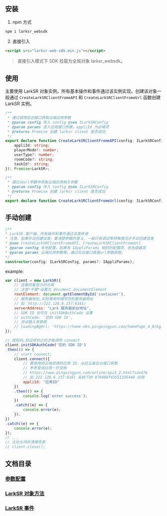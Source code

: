 #

## 安装

1. npm 方式

```cmd
npm i larksr_websdk
```

2. 直接引入

```html
<script src="larksr-web-sdk.min.js"></script>
```

> 直接引入模式下 SDK 挂载为全局对象 larksr_websdk。

## 使用

主要使用 LarkSR 对象实例，所有基本操作和事件通过该实例实现。创建该对象一般通过 `CreateLarkSRClientFromeAPI` 和 `CreateLarkSRClientFromeUrl` 函数创建 LarkSR 实例。

```typescript
/**
 * 通过调用后台接口获取云端应用参数
 * @param config 传入 config @see ILarkSRConfig
 * @param params 进入应用接口参数。appliId 为必填项
 * @returns Promise 创建 larksr client 是否成功
 */
export declare function CreateLarkSRClientFromeAPI(config: ILarkSRConfig, params: {
    appliId: string;
    playerMode?: number;
    userType?: number;
    roomCode?: string;
    taskId?: string;
}): Promise<LarkSR>;

/**
 * 通过从url参数中获取云端应用相关参数
 * @param config 传入 config @see ILarkSRConfig
 * @returns Promise 创建 larksr client 是否成功
 */
export declare function CreateLarkSRClientFromeUrl(config: ILarkSRConfig): Promise<LarkSR>;
```

## 手动创建

```typescript
/**
* LarkSR 客户端。所有操作和事件通过该类传递
* 注意，如果手动创建该类，要清楚参数的意义，一般只有调试等特殊情况才手动创建该类
* @see CreateLarkSRClientFromeAPI, CreateLarkSRClientFromeUrl
* @param config 本地配置，如果有 IAppliParams 相同的配置项，优先级最高
* @param params 云端应用参数等，通过后台接口或者url参数获取。
*/
constructor(config: ILarkSRConfig, params?: IAppliParams);
```

example:

```js
var client = new LarkSR({ 
    // 设置挂载显示的元素
    // 注意*不要*设置为 document.documentElement
    rootElement: document.getElementById('container'),
    // 服务器地址,实际使用中填写您的服务器地址
    // 如：http://222.128.6.137:8181/
    serverAddress: "Lark 服务器前台地址",
    // SDK ID 也可在 initSDKAuthCode 设置
    // authCode: '您的 SDK ID',
    // 测试载入背景图
    // loadingBgUrl: 'https://home-obs.pingxingyun.com/homePage_4_0/bg.jpg',
});

// 授权码,验证成功之后才能调用 connect
client.initSDKAuthCode('您的 SDK ID')
.then(() => {
    // start connect;
    client.connect({
        // 要使用的云端资源的应用 ID，从后云雀后台接口获取
        // 参考查询应用一栏文档
        // https://www.pingxingyun.com/online/api3_2.html?id=476
        // 如 222.128.6.137:8181 系统下的 879408743551336448 应用
        appliId: "应用ID"
    })
    .then(() => {
        console.log('enter success');
    })
    .catch((e) => {
        console.error(e);
    }); 
})
.catch((e) => {
    console.error(e);
});
// ...
// 主动关闭并清理资源
// client.close();
```

## 文档目录

### [参数配置](./config.md)
### [LarkSR 对象方法](./functons.md)
### [LarkSR 事件](./functons.md)
